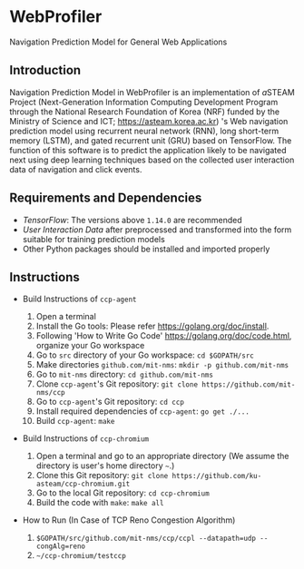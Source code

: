 # WebProfiler
Navigation Prediction Model for General Web Applications

## Introduction

Navigation Prediction Model in WebProfiler is an implementation of *a*STEAM Project (Next-Generation Information Computing Development Program through the National Research Foundation of Korea (NRF) funded by the Ministry of Science and ICT; <https://asteam.korea.ac.kr>) 's Web navigation prediction model using recurrent neural network (RNN), long short-term memory (LSTM), and gated recurrent unit (GRU) based on TensorFlow. The function of this software is to predict the application likely to be navigated next using deep learning techniques based on the collected user interaction data of navigation and click events.

## Requirements and Dependencies

* *TensorFlow*: The versions above `1.14.0` are recommended
* *User Interaction Data* after preprocessed and transformed into the form suitable for training prediction models
* Other Python packages should be installed and imported properly

## Instructions

* Build Instructions of `ccp-agent`
  1. Open a terminal
  2. Install the Go tools: Please refer <https://golang.org/doc/install>.
  3. Following 'How to Write Go Code' <https://golang.org/doc/code.html>, organize your Go workspace
  4. Go to `src` directory of your Go workspace: `cd $GOPATH/src`
  5. Make directories `github.com/mit-nms`: `mkdir -p github.com/mit-nms`
  6. Go to `mit-nms` directory: `cd github.com/mit-nms`
  7. Clone `ccp-agent`'s Git repository: `git clone https://github.com/mit-nms/ccp`
  8. Go to `ccp-agent`'s Git repository: `cd ccp`
  9. Install required dependencies of `ccp-agent`: `go get ./...`
  10. Build `ccp-agent`: `make`

* Build Instructions of `ccp-chromium`
  1. Open a terminal and go to an appropriate directory (We assume the directory is user's home directory `~`.)
  2. Clone this Git repository: `git clone https://github.com/ku-asteam/ccp-chromium.git`
  3. Go to the local Git repository: `cd ccp-chromium`
  4. Build the code with `make`: `make all`

* How to Run (In Case of TCP Reno Congestion Algorithm)
  1. `$GOPATH/src/github.com/mit-nms/ccp/ccpl --datapath=udp --congAlg=reno`
  2. `~/ccp-chromium/testccp`
